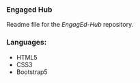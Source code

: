 ### Engaged Hub
Readme file for the *EngagEd-Hub* repository.  

### Languages:
- HTML5
- CSS3
- Bootstrap5
